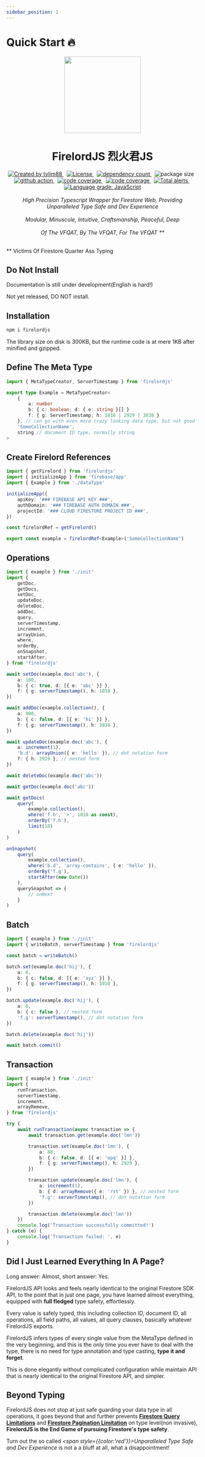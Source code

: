 ```yaml
---
sidebar_position: 1
---
```


# Quick Start 🔥

<div align="center">
		<img src="https://raw.githubusercontent.com/tylim88/Firelord/main/img/ozai.png" width="200px"/>
		<h1>FirelordJS 烈火君JS</h1>
</div>

<div align="center">
		<a href="https://www.npmjs.com/package/firelordjs" target="_blank">
			<img src="https://img.shields.io/npm/v/firelordjs" alt="Created by tylim88"/>
		</a>
		&nbsp;
		<a href="https://github.com/tylim88/firelordjs/blob/main/LICENSE" target="_blank">
			<img src="https://img.shields.io/github/license/tylim88/firelordjs" alt="License"/>
		</a>
		&nbsp;
		<a href="https://www.npmjs.com/package/firelordjs?activeTab=dependencies" target="_blank">
			<img src="https://img.shields.io/badge/dynamic/json?url=https://api.npmutil.com/package/firelordjs&label=dependencies&query=$.dependencies.count" alt="dependency count"/>
		</a>
		&nbsp;
		<img src="https://img.shields.io/badge/minified%2Bgzipped-1KB-brightgreen" alt="package size"/>
		&nbsp;
		<a href="https://github.com/tylim88/Firelordjs/actions" target="_blank">
			<img src="https://github.com/tylim88/Firelordjs/actions/workflows/github-actions.yml/badge.svg" alt="github action"/>
		</a>
		&nbsp;
		<a href="https://codecov.io/gh/tylim88/Firelordjs" target="_blank">
			<img src="https://codecov.io/gh/tylim88/Firelordjs/branch/main/graph/badge.svg?token=8DYIREMOGN" alt="code coverage"/>
		</a>
		&nbsp;
		<a href="https://snyk.io/test/github/tylim88/FirelordJS" target="_blank">
			<img src="https://snyk.io/test/github/tylim88/FirelordJS/badge.svg" alt="code coverage"/>
		</a>
		&nbsp;
		<a href="https://lgtm.com/projects/g/tylim88/Firelordjs/alerts/" target="_blank">
			<img alt="Total alerts" src="https://img.shields.io/lgtm/alerts/g/tylim88/Firelordjs.svg?logo=lgtm&logoWidth=18"/>
		</a>
		&nbsp;
		<a href="https://lgtm.com/projects/g/tylim88/Firelordjs/context:javascript" target="_blank">
			<img alt="Language grade: JavaScript" src="https://img.shields.io/lgtm/grade/javascript/g/tylim88/Firelordjs.svg?logo=lgtm&logoWidth=18"/>
		</a>
</div>
<br/>
<div align="center">
		<i>High Precision Typescript Wrapper for Firestore Web, Providing Unparalleled Type Safe and Dev Experience</i>
</div>
<br/>
<div align="center">
		<i>Modular, Minuscule, Intuitive, Craftsmanship, Peaceful, Deep</i>
</div>
<br/>
<div align="center">
		<i>Of The VFQAT, By The VFQAT, For The VFQAT **</i>
</div>
<br/>

\*\* Victims Of Firestore Quarter Ass Typing

## Do Not Install

Documentation is still under development(English is hard!)

Not yet released, DO NOT install.

## Installation

```bash title='require typescript 4.6.2+ and firebase 9'
npm i firelordjs
```

The library size on disk is 300KB, but the runtime code is at mere 1KB after minified and gzipped.

## Define The Meta Type

```ts title='dataType.ts'
import { MetaTypeCreator, ServerTimestamp } from 'firelordjs'

export type Example = MetaTypeCreator<
	{
		a: number
		b: { c: boolean; d: { e: string }[] }
		f: { g: ServerTimestamp; h: 1010 | 2929 | 3838 }
	}, // can go with even more crazy looking data type, but not good for a quick tutorial
	'SomeCollectionName',
	string // document ID type, normally string
>
```

## Create Firelord References

```ts title='init.ts'
import { getFirelord } from 'firelordjs'
import { initializeApp } from 'firebase/app'
import { Example } from './dataType'

initializeApp({
	apiKey: '### FIREBASE API KEY ###',
	authDomain: '### FIREBASE AUTH DOMAIN ###',
	projectId: '### CLOUD FIRESTORE PROJECT ID ###',
})

const firelordRef = getFirelord()

export const example = firelordRef<Example>('SomeCollectionName')
```

## Operations

```ts title='operations.ts'
import { example } from './init'
import {
	getDoc,
	getDocs,
	setDoc,
	updateDoc,
	deleteDoc,
	addDoc,
	query,
	serverTimestamp,
	increment,
	arrayUnion,
	where,
	orderBy,
	onSnapshot,
	startAfter,
} from 'firelordjs'

await setDoc(example.doc('abc'), {
	a: 100,
	b: { c: true, d: [{ e: 'abc' }] },
	f: { g: serverTimestamp(), h: 1010 },
})

await addDoc(example.collection(), {
	a: 900,
	b: { c: false, d: [{ e: 'hi' }] },
	f: { g: serverTimestamp(), h: 3838 },
})

await updateDoc(example.doc('abc'), {
	a: increment(1),
	'b.d': arrayUnion({ e: 'hello' }), // dot notation form
	f: { h: 2929 }, // nested form
})

await deleteDoc(example.doc('abc'))

await getDoc(example.doc('abc'))

await getDocs(
	query(
		example.collection(),
		where('f.h', '>', 1010 as const),
		orderBy('f.h'),
		limit(10)
	)
)

onSnapshot(
	query(
		example.collection(),
		where('b.d', 'array-contains', { e: 'hello' }),
		orderBy('f.g'),
		startAfter(new Date())
	),
	querySnapshot => {
		// onNext
	}
)
```

## Batch

```ts title='batch.ts'
import { example } from './init'
import { writeBatch, serverTimestamp } from 'firelordjs'

const batch = writeBatch()

batch.set(example.doc('hij'), {
	a: 6,
	b: { c: false, d: [{ e: 'xyz' }] },
	f: { g: serverTimestamp(), h: 1010 },
})

batch.update(example.doc('hij'), {
	a: 6,
	b: { c: false }, // nested form
	'f.g': serverTimestamp(), // dot notation form
})

batch.delete(example.doc('hij'))

await batch.commit()
```

## Transaction

```ts title='transaction.ts'
import { example } from './init'
import {
	runTransaction,
	serverTimestamp,
	increment,
	arrayRemove,
} from 'firelordjs'

try {
	await runTransaction(async transaction => {
		await transaction.get(example.doc('lmn'))

		transaction.set(example.doc('lmn'), {
			a: 88,
			b: { c: false, d: [{ e: 'opq' }] },
			f: { g: serverTimestamp(), h: 2929 },
		})

		transaction.update(example.doc('lmn'), {
			a: increment(1),
			b: { d: arrayRemove({ e: 'rst' }) }, // nested form
			'f.g': serverTimestamp(), // dot notation form
		})

		transaction.delete(example.doc('lmn'))
	})
	console.log('Transaction successfully committed!')
} catch (e) {
	console.log('Transaction failed: ', e)
}
```

## Did I Just Learned Everything In A Page?

Long answer: Almost, short answer: Yes.

FirelordJS API looks and feels nearly identical to the original Firestore SDK API, to the point that in just one page, you have learned almost everything, equipped with **full fledged** type safety, effortlessly.

Every value is safely typed, this including collection ID, document ID, all operations, all field paths, all values, all query clauses, basically whatever FirelordJS exports.

FirelordJS infers types of every single value from the MetaType defined in the very beginning, and this is the only time you ever have to deal with the type, there is no need for type annotation and type casting, **type it and forget**.

This is done elegantly without complicated configuration while maintain API that is nearly identical to the original Firestore API, and simpler.

## Beyond Typing

FirelordJS does not stop at just safe guarding your data type in all operations, it goes beyond that and further prevents **[Firestore Query Limitations](https://firebase.google.com/docs/firestore/query-data/queries#query_limitations)** and **[Firestore Pagination Limitation](https://firebase.google.com/docs/firestore/query-data/order-limit-data?hl=en&authuser=0#limitations)** on type level(non invasive), **FirelordJS is the End Game of pursuing Firestore's type safety**.

Turn out the so called _<span style={{color:'red'}}>Unparalleled Type Safe and Dev Experience</span>_ is not a a bluff at all, what a disappointment!

